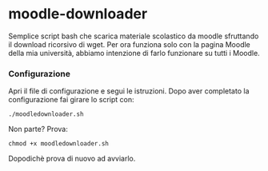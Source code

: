 # moodle-downloader
Semplice script bash che scarica materiale scolastico da moodle sfruttando il download ricorsivo di wget.
Per ora funziona solo con la pagina Moodle della mia università, abbiamo intenzione di farlo funzionare su tutti i Moodle.

### Configurazione
Apri il file di configurazione e segui le istruzioni.
Dopo aver completato la configurazione fai girare lo script con:
```
./moodledownloader.sh
```
Non parte? Prova:
```
chmod +x moodledownloader.sh
```
Dopodichè prova di nuovo ad avviarlo.
